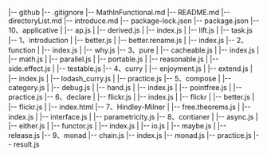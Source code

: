 |-- github
    |-- .gitignore
    |-- MathInFunctional.md
    |-- README.md
    |-- directoryList.md
    |-- introduce.md
    |-- package-lock.json
    |-- package.json
    |-- 10、applicative
    |   |-- ap.js
    |   |-- derived.js
    |   |-- index.js
    |   |-- lift.js
    |   |-- task.js
    |-- 1、introduction
    |   |-- better.js
    |   |-- better.rename.js
    |   |-- index.js
    |-- 2、function
    |   |-- index.js
    |   |-- why.js
    |-- 3、pure
    |   |-- cacheable.js
    |   |-- index.js
    |   |-- math.js
    |   |-- parallel.js
    |   |-- portable.js
    |   |-- reasonable.js
    |   |-- side.effect.js
    |   |-- testable.js
    |-- 4、curry
    |   |-- enjoyment.js
    |   |-- extend.js
    |   |-- index.js
    |   |-- lodash_curry.js
    |   |-- practice.js
    |-- 5、compose
    |   |-- category.js
    |   |-- debug.js
    |   |-- hand.js
    |   |-- index.js
    |   |-- pointfree.js
    |   |-- practice.js
    |-- 6、declare
    |   |-- flickr.js
    |   |-- index.js
    |   |-- flickr
    |       |-- better.js
    |       |-- flickr.js
    |       |-- index.html
    |-- 7、Hindley-Milner
    |   |-- free.theorems.js
    |   |-- index.js
    |   |-- interface.js
    |   |-- parametricity.js
    |-- 8、contianer
    |   |-- async.js
    |   |-- either.js
    |   |-- functor.js
    |   |-- index.js
    |   |-- io.js
    |   |-- maybe.js
    |   |-- release.js
    |-- 9、monad
        |-- chain.js
        |-- index.js
        |-- monad.js
        |-- practice.js
        |-- result.js
